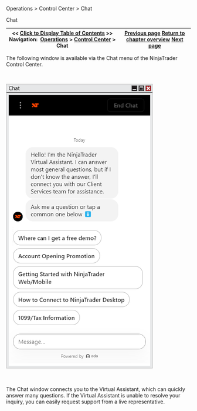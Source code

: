 ﻿


Operations \> Control Center \> Chat






















Chat







| \<\< [Click to Display Table of Contents](chat.md) \>\> **Navigation:**     [Operations](operations-1.md) \> [Control Center](control_center-1.md) \> Chat | [Previous page](help_menu-1.md) [Return to chapter overview](control_center-1.md) [Next page](orders_tab-1.md) |
| --- | --- |











The following window is available via the Chat menu of the NinjaTrader Control Center.


 


![chat](chat.png)


 


The Chat window connects you to the Virtual Assistant, which can quickly answer many questions. If the Virtual Assistant is unable to resolve your inquiry, you can easily request support from a live representative.








